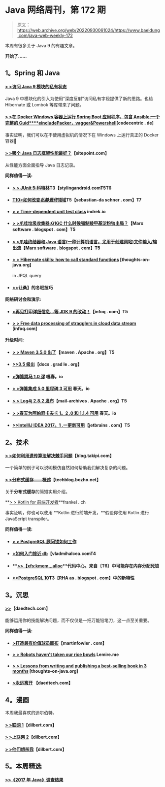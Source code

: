 # Java 网络周刊，第 172 期

> 原文：<https://web.archive.org/web/20220930061024/https://www.baeldung.com/java-web-weekly-172>

本周有很多关于 Java 9 的有趣文章。

**开始了……**

## **1。Spring 和 Java**

#### **[> >访问 Java 9 模块的私有状态](https://web.archive.org/web/20220628101217/http://in.relation.to/2017/04/11/accessing-private-state-of-java-9-modules/)**

Java 9 中模块化的引入为使用“深度反射”访问私有字段提供了新的思路。也给 Hibernate 或 Lombok 等库带来了问题。

#### [**> >在 Docker Windows 容器上运行 Spring Boot 应用程序，包含 Ansible:一个完整的 Guid****e**include**Packer，vagger&Powershell**](https://web.archive.org/web/20220628101217/https://blog.codecentric.de/en/2017/04/ansible-docker-windows-containers-spring-boot/)[codecentric . de]

事实证明，我们可以在不使用虚拟机的情况下在 Windows 上运行真正的 Docker 容器🙂

#### **[> >哪个 Java 日志框架性能最好？](https://web.archive.org/web/20220628101217/https://www.sitepoint.com/which-java-logging-framework-has-the-best-performance/)**【sitepoint.com】

从性能方面全面指导 Java 日志记录。

**同样值得一读:**

*   #### **[> > JUnit 5:科特林](https://web.archive.org/web/20220628101217/https://blog.stylingandroid.com/junit-5-kotlin/)T3【stylingandroid.comT5T6**

*   #### **[T10>如何改变*私静最终*领域](https://web.archive.org/web/20220628101217/https://blog.sebastian-daschner.com/entries/changing_private_static_final_field)T5【sebastian-da schner . com】T7**

*   #### **[> > Time-dependent unit test class](https://web.archive.org/web/20220628101217/http://blog.indrek.io/articles/unit-testing-classes-that-depend-on-time/)** indrek.io

*   #### [**> >爪哇垃圾收集器:G1GC 什么时候强制羧甲基淀粉钠出局？**](https://web.archive.org/web/20220628101217/https://marxsoftware.blogspot.com/2017/04/g1gc-versus-cms.html)【Marx software . blogspot . com】T5

*   #### **[> >爪哇终结器和 Java 语言(一种计算机语言，尤用于创建网站)文件输入/输出流](https://web.archive.org/web/20220628101217/https://marxsoftware.blogspot.com/2017/04/java-finalizer-file-io-streams.html)**【Marx software . blogspot . com】T5

*   #### [**> > Hibernate skills: how to call standard functions**](https://web.archive.org/web/20220628101217/http://www.thoughts-on-java.org/hibernate-tips-call-standard-function-jpql-query/) [thoughts-on-java.org]

    in JPQL query
*   #### [**>>**](https://web.archive.org/web/20220628101217/https://www.petrikainulainen.net/interviews/hibernate-tips-by-thorben-janssen/)让桑】的冬眠技巧

**网络研讨会和演示:**

*   #### **[>再见打印详细信息…等 JDK 9 的改动！](https://web.archive.org/web/20220628101217/https://www.infoq.com/presentations/java-9-gc?utm_campaign=infoq_content&utm_source=infoq&utm_medium=feed&utm_term=Java)**【infoq . com】T5

*   #### **[> > Free data processing of stragglers in cloud data stream](https://web.archive.org/web/20220628101217/https://www.infoq.com/presentations/cloud-dataflow-processing)** [infoq.com]

**升级时间:**

*   #### **[> > Maven 3.5.0 出了](https://web.archive.org/web/20220628101217/https://maven.apache.org/docs/3.5.0/release-notes.html#Overview_about_the_changes)**【maven . Apache . org】T5

*   #### **[>>3.5 级出](https://web.archive.org/web/20220628101217/https://docs.gradle.org/current/release-notes.html)**【docs . grad le . org】

*   #### **[>弹簧跳马 1.0 谬](https://web.archive.org/web/20220628101217/https://spring.io/blog/2017/04/12/spring-vault-1-0-goes-ga)** 嘎春。io

*   #### **[> >弹簧集成 5.0 里程碑 3 可用](https://web.archive.org/web/20220628101217/https://spring.io/blog/2017/04/05/spring-integration-5-0-milestone-3-available)** 春天。io

*   #### **[> > Log4j 2.8.2 发布](https://web.archive.org/web/20220628101217/https://mail-archives.apache.org/mod_mbox/www-announce/201704.mbox/%3CCACmp6kqr7_40-r1-wshqFn-T%2B9Pugap72m6afi0WESHEL-JhzQ%40mail.gmail.com%3E)**【mail-archives . Apache . org】T5

*   #### **[> >春天为阿帕奇卡夫卡 1。2 .0 和 1.1.4 可用](https://web.archive.org/web/20220628101217/https://spring.io/blog/2017/04/07/spring-for-apache-kafka-1-2-0-and-1-1-4-available)** 春天。io

*   #### [**>>IntellIJ IDEA 2017。1 .一更新可用**](https://web.archive.org/web/20220628101217/https://blog.jetbrains.com/idea/2017/04/intellij-idea-2017-1-1-update-is-available/)【jetbrains . com】T5

## **2。技术**

#### **[> >如何利用遗传算法解决棘手问题](https://web.archive.org/web/20220628101217/http://blog.takipi.com/how-to-solve-tough-problems-using-genetic-algorithms/)**【blog.takipi.com】

一个简单的例子可以说明模仿自然如何帮助我们解决复杂的问题。

#### **[> >分布式缓存——概述](https://web.archive.org/web/20220628101217/https://techblog.bozho.net/distributed-cache-overview/)**【techblog.bozho.net】

关于**分布式缓存**的简短实用介绍。

**[> > Kotlin for 前端开发者](https://web.archive.org/web/20220628101217/https://blog.frankel.ch/kotlin-front-end-developers/#gsc.tab=0)**frankel . ch

事实证明，你也可以使用 **Kotlin 进行前端开发，**假设你使用 Kotlin 进行 JavaScript transpiler。

**同样值得一读:**

*   #### **[> > PostgreSQL 顾问锁如何工作](https://web.archive.org/web/20220628101217/https://vladmihalcea.com/2017/04/12/how-do-postgresql-advisory-locks-work/)**

*   #### **[>如何入门接近 db](https://web.archive.org/web/20220628101217/https://vladmihalcea.com/2017/04/10/how-to-get-started-with-cockroachdb/)【vladmihalcea.comT4**

*   #### **[>>【xfs:kmem _ alloc](https://web.archive.org/web/20220628101217/https://blog.codecentric.de/en/2017/04/xfs-possible-memory-allocation-deadlock-kmem_alloc/)**代码中心。来自〔T6〕中可能存在内存分配死锁

*   #### **[>>PostgreSQL 10](https://web.archive.org/web/20220628101217/https://rhaas.blogspot.ro/2017/04/new-features-coming-in-postgresql-10.html)T3【RHA as . blogspot . com】中的新特性**

## **3。沉思**

#### **[>>](https://web.archive.org/web/20220628101217/http://www.daedtech.com/the-polyglots-dilemma/)**【daedtech.com】

能够运用你的技能解决问题，而不仅仅是一把万能铅笔刀，这一点至关重要。

**同样值得一读:**

*   #### **[>打造最有价值球员画布](https://web.archive.org/web/20220628101217/https://martinfowler.com/articles/lean-inception/build-mvp-canvas.html)**【martinfowler . com】

*   #### **[> > Robots haven't taken our rice bowls](https://web.archive.org/web/20220628101217/http://lemire.me/blog/2017/04/08/robots-have-not-yet-stolen-our-jobs/)** Lemire.me

*   #### [**> > Lessons from writing and publishing a best-selling book in 3 months**](https://web.archive.org/web/20220628101217/http://www.thoughts-on-java.org/lessons-learned-writing-publishing-bestseller-3-months/) [thoughts-on-java.org]

*   #### **[>永远离开](https://web.archive.org/web/20220628101217/http://www.daedtech.com/always-be-leaving/)** 【daedtech.com】

## **4。漫画**

本周我最喜欢的迪尔伯特。

#### **[> >联网 1](https://web.archive.org/web/20220628101217/http://dilbert.com/strip/2014-08-08)**【dilbert.com】

#### **[> >上联网 2](https://web.archive.org/web/20220628101217/http://dilbert.com/strip/2014-08-09)**【dilbert.com】

#### **[> >他们想杀我](https://web.archive.org/web/20220628101217/http://dilbert.com/strip/2014-08-28)**【dilbert.com】

## **5。本周精选**

#### **[>>《2017 年 Java》调查结果](/web/20220628101217/https://www.baeldung.com/java-in-2017)**